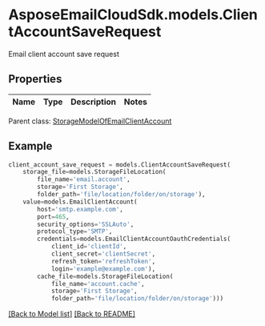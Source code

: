 # AsposeEmailCloudSdk.models.ClientAccountSaveRequest

Email client account save request             

## Properties
Name | Type | Description | Notes
------------ | ------------- | ------------- | -------------

Parent class: [StorageModelOfEmailClientAccount](StorageModelOfEmailClientAccount.md)


## Example
```python
client_account_save_request = models.ClientAccountSaveRequest(
    storage_file=models.StorageFileLocation(
        file_name='email.account',
        storage='First Storage',
        folder_path='file/location/folder/on/storage'),
    value=models.EmailClientAccount(
        host='smtp.example.com',
        port=465,
        security_options='SSLAuto',
        protocol_type='SMTP',
        credentials=models.EmailClientAccountOauthCredentials(
            client_id='clientId',
            client_secret='clientSecret',
            refresh_token='refreshToken',
            login='example@example.com'),
        cache_file=models.StorageFileLocation(
            file_name='account.cache',
            storage='First Storage',
            folder_path='file/location/folder/on/storage')))
```


[[Back to Model list]](Models.md) [[Back to README]](README.md)


